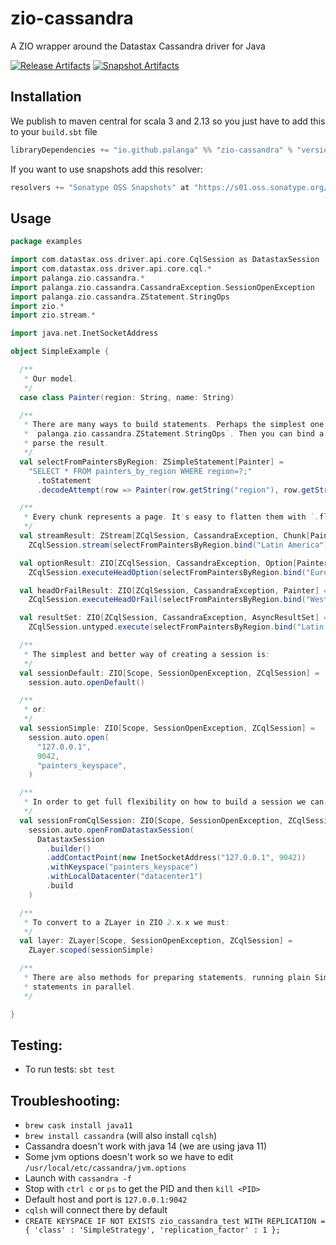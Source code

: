 zio-cassandra
=============

A ZIO wrapper around the Datastax Cassandra driver for Java

[![Release Artifacts][Badge-SonatypeReleases]][Link-SonatypeReleases]
[![Snapshot Artifacts][Badge-SonatypeSnapshots]][Link-SonatypeSnapshots]

[Link-SonatypeReleases]: https://s01.oss.sonatype.org/content/repositories/releases/io/github/palanga/zio-cassandra_3/ "Sonatype Releases"
[Badge-SonatypeReleases]: https://img.shields.io/nexus/r/https/s01.oss.sonatype.org/io.github.palanga/zio-cassandra_3.svg "Sonatype Releases"
[Link-SonatypeSnapshots]: https://s01.oss.sonatype.org/content/repositories/snapshots/io/github/palanga/zio-cassandra_3/ "Sonatype Snapshots"
[Badge-SonatypeSnapshots]: https://img.shields.io/nexus/s/https/s01.oss.sonatype.org/io.github.palanga/zio-cassandra_3.svg "Sonatype Snapshots"


Installation
------------

We publish to maven central for scala 3 and 2.13 so you just have to add this to your `build.sbt` file

```sbt
libraryDependencies += "io.github.palanga" %% "zio-cassandra" % "version"
```

If you want to use snapshots add this resolver:
```sbt
resolvers += "Sonatype OSS Snapshots" at "https://s01.oss.sonatype.org/content/repositories/snapshots"
```

Usage
-----

```scala
package examples

import com.datastax.oss.driver.api.core.CqlSession as DatastaxSession
import com.datastax.oss.driver.api.core.cql.*
import palanga.zio.cassandra.*
import palanga.zio.cassandra.CassandraException.SessionOpenException
import palanga.zio.cassandra.ZStatement.StringOps
import zio.*
import zio.stream.*

import java.net.InetSocketAddress

object SimpleExample {

  /**
   * Our model.
   */
  case class Painter(region: String, name: String)

  /**
   * There are many ways to build statements. Perhaps the simplest one is using `toStatement` String syntax under
   * `palanga.zio.cassandra.ZStatement.StringOps`. Then you can bind a decoder to the statement so it will automatically
   * parse the result.
   */
  val selectFromPaintersByRegion: ZSimpleStatement[Painter] =
    "SELECT * FROM painters_by_region WHERE region=?;"                               // String
      .toStatement                                                                   // ZSimpleStatement[Row]
      .decodeAttempt(row => Painter(row.getString("region"), row.getString("name"))) // ZSimpleStatement[Painter]

  /**
   * Every chunk represents a page. It's easy to flatten them with `.flattenChunks`.
   */
  val streamResult: ZStream[ZCqlSession, CassandraException, Chunk[Painter]] =
    ZCqlSession.stream(selectFromPaintersByRegion.bind("Latin America"))

  val optionResult: ZIO[ZCqlSession, CassandraException, Option[Painter]] =
    ZCqlSession.executeHeadOption(selectFromPaintersByRegion.bind("Europe"))

  val headOrFailResult: ZIO[ZCqlSession, CassandraException, Painter] =
    ZCqlSession.executeHeadOrFail(selectFromPaintersByRegion.bind("West Pacific"))

  val resultSet: ZIO[ZCqlSession, CassandraException, AsyncResultSet] =
    ZCqlSession.untyped.execute(selectFromPaintersByRegion.bind("Latin America"))

  /**
   * The simplest and better way of creating a session is:
   */
  val sessionDefault: ZIO[Scope, SessionOpenException, ZCqlSession] =
    session.auto.openDefault()

  /**
   * or:
   */
  val sessionSimple: ZIO[Scope, SessionOpenException, ZCqlSession] =
    session.auto.open(
      "127.0.0.1",
      9042,
      "painters_keyspace",
    )

  /**
   * In order to get full flexibility on how to build a session we can:
   */
  val sessionFromCqlSession: ZIO[Scope, SessionOpenException, ZCqlSession] =
    session.auto.openFromDatastaxSession(
      DatastaxSession
        .builder()
        .addContactPoint(new InetSocketAddress("127.0.0.1", 9042))
        .withKeyspace("painters_keyspace")
        .withLocalDatacenter("datacenter1")
        .build
    )

  /**
   * To convert to a ZLayer in ZIO 2.x.x we must:
   */
  val layer: ZLayer[Scope, SessionOpenException, ZCqlSession] =
    ZLayer.scoped(sessionSimple)

  /**
   * There are also methods for preparing statements, running plain SimpleStatements or BoundStatements, and for running
   * statements in parallel.
   */

}

```

Testing:
--------

* To run tests: `sbt test`

Troubleshooting:
----------------

* `brew cask install java11`
* `brew install cassandra` (will also install `cqlsh`)
* Cassandra doesn't work with java 14 (we are using java 11)
* Some jvm options doesn't work so we have to edit `/usr/local/etc/cassandra/jvm.options`
* Launch with `cassandra -f`
* Stop with `ctrl c` or `ps` to get the PID and then `kill <PID>`
* Default host and port is `127.0.0.1:9042`
* `cqlsh` will connect there by default
* `CREATE KEYSPACE IF NOT EXISTS zio_cassandra_test WITH REPLICATION = { 'class' : 'SimpleStrategy', 'replication_factor' : 1 };`
